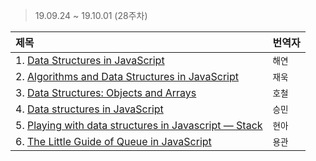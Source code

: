 > 19.09.24 ~ 19.10.01 (28주차)

| 제목 | 번역자 |
|:----|:---- |
| 1. [Data Structures in JavaScript](https://medium.com/siliconwat/data-structures-in-javascript-1b9aed0ea17c) | `해연` |
| 2. [Algorithms and Data Structures in JavaScript](https://itnext.io/algorithms-and-data-structures-in-javascript-a71548f902cb) | `재욱` |
| 3. [Data Structures: Objects and Arrays](https://github.com/Lee-hyuna/33-js-concepts-kr/wiki/Data-Structures:-Objects-and-Arrays) | `호철` |
| 4. [Data structures in JavaScript](https://github.com/Lee-hyuna/33-js-concepts-kr/wiki/JavaScript%EC%9D%98-%EB%8D%B0%EC%9D%B4%ED%84%B0-%EA%B5%AC%EC%A1%B0) | `승민` |
| 5. [Playing with data structures in Javascript — Stack](https://github.com/Lee-hyuna/33-js-concepts-kr/wiki/Playing-with-data-structures-in-Javascript) | `현아` |
| 6. [The Little Guide of Queue in JavaScript](https://hackernoon.com/the-little-guide-of-queue-in-javascript-4f67e79260d9) | `용관` |
